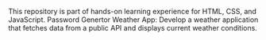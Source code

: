 This repository is part of hands-on learning experience for HTML, CSS, and JavaScript.
Password Genertor 
Weather App: Develop a weather application that fetches data from a public API and displays current weather conditions.
